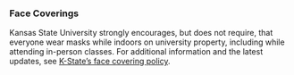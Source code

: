 ### Face Coverings

Kansas State University strongly encourages, but does not require, that everyone wear masks while indoors on university property, including while attending in-person classes. For additional information and the latest updates, see [K-State’s face covering policy](https://www.k-state.edu/covid-19/guidance/health/face-covering.html).

<!-- Removed Fall 2023 -->